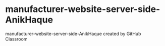 # manufacturer-website-server-side-AnikHaque
manufacturer-website-server-side-AnikHaque created by GitHub Classroom
